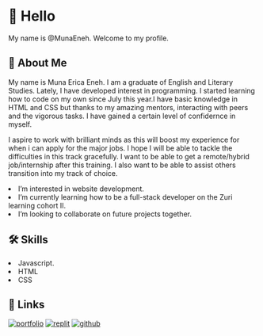 # 👋 Hello
My name is @MunaEneh. Welcome to my profile.

## 🚀 About Me
<p>My name is Muna Erica Eneh. I am a graduate of English and Literary Studies. Lately, I have developed interest in programming. I started learning how to code on my own since July this year.I have basic knowledge in HTML and CSS but thanks to my amazing mentors, interacting with peers and the vigorous tasks. I have gained a certain level of confidernce in myself.</p>
<p>I aspire to work with brilliant minds as this will boost my experience for when i can apply for the major jobs. I hope I will be able to tackle the difficulties in this track gracefully. I want to be able to get a remote/hybrid job/internship after this training. I also want to be able to assist others transition into my track of choice.</p>
<li>I’m interested in website development.</li>
<li>I’m currently learning how to be a full-stack developer on the Zuri learning cohort II.</li>
<li>I’m looking to collaborate on future projects together.</li>
  
## 🛠 Skills
<li>Javascript.</li>
<li>HTML</li>
<li>CSS</li>

## 🔗 Links
[![portfolio](https://img.shields.io/badge/my_portfolio-000?style=for-the-badge&logo=ko-fi&logoColor=white)](https://replit.com/@MunaEneh/Portfolio-Website-Zuri-task-by-Muna-Eneh)
[![replit](https://img.shields.io/badge/replit-lightgrey?style=for-the-badge&logo=replit&logoColor=orangered)](https://replit.com/@MunaEneh)
[![github](https://img.shields.io/badge/github-grey?style=for-the-badge&logo=github&logoColor=black)](https://github.com/MunaEneh)

